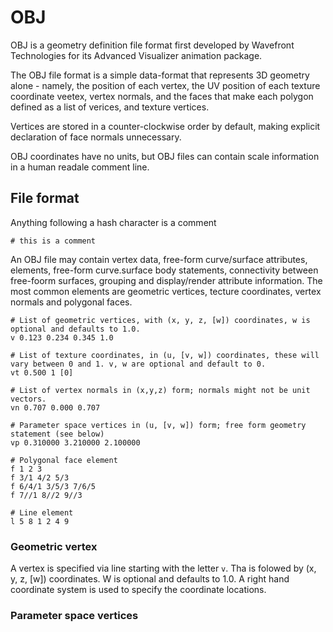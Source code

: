 # OBJ

OBJ is a geometry definition file format first developed by Wavefront Technologies for its Advanced Visualizer animation package.

The OBJ file format is a simple data-format that represents 3D geometry alone - namely, the position of each vertex, the UV position of each texture coordinate veetex, vertex normals, and the faces that make each polygon defined as a list of verices, and texture vertices.

Vertices are stored in a counter-clockwise order by default, making explicit declaration of face normals unnecessary.

OBJ coordinates have no units, but OBJ files can contain scale information in a human readale comment line.

## File format

Anything following a hash character is a comment

```
# this is a comment
```

An OBJ file may contain vertex data, free-form curve/surface attributes, elements, free-form curve.surface body statements, connectivity between free-foorm surfaces, grouping and display/render attribute information.
The most common elements are geometric vertices, tecture coordinates, vertex normals and polygonal faces.

```obj
# List of geometric vertices, with (x, y, z, [w]) coordinates, w is optional and defaults to 1.0.
v 0.123 0.234 0.345 1.0

# List of texture coordinates, in (u, [v, w]) coordinates, these will vary between 0 and 1. v, w are optional and default to 0.
vt 0.500 1 [0]

# List of vertex normals in (x,y,z) form; normals might not be unit vectors.
vn 0.707 0.000 0.707

# Parameter space vertices in (u, [v, w]) form; free form geometry statement (see below)
vp 0.310000 3.210000 2.100000

# Polygonal face element
f 1 2 3
f 3/1 4/2 5/3
f 6/4/1 3/5/3 7/6/5
f 7//1 8//2 9//3

# Line element
l 5 8 1 2 4 9
```

### Geometric vertex
A vertex is specified via line starting with the letter `v`. Tha is folowed by (x, y, z, [w]) coordinates. W is optional and defaults to 1.0. A right hand coordinate system is used to specify the coordinate locations.

### Parameter space vertices

